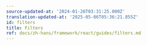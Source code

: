 ```yaml
---
source-updated-at: '2024-01-26T03:31:25.000Z'
translation-updated-at: '2025-05-06T05:36:21.855Z'
id: filters
title: Filters
ref: docs/zh-hans/framework/react/guides/filters.md
---
```



